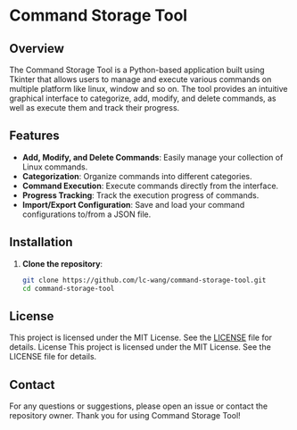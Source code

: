 # Command Storage Tool

## Overview

The Command Storage Tool is a Python-based application built using Tkinter that allows users to manage and execute various commands on multiple platform like linux, window and so on. The tool provides an intuitive graphical interface to categorize, add, modify, and delete commands, as well as execute them and track their progress.

## Features

- **Add, Modify, and Delete Commands**: Easily manage your collection of Linux commands.
- **Categorization**: Organize commands into different categories.
- **Command Execution**: Execute commands directly from the interface.
- **Progress Tracking**: Track the execution progress of commands.
- **Import/Export Configuration**: Save and load your command configurations to/from a JSON file.

## Installation

1. **Clone the repository**:
   ```bash
   git clone https://github.com/lc-wang/command-storage-tool.git
   cd command-storage-tool

## License
This project is licensed under the MIT License. See the [LICENSE](LICENSE) file for details.
License
This project is licensed under the MIT License. See the LICENSE file for details.

## Contact
For any questions or suggestions, please open an issue or contact the repository owner.
Thank you for using Command Storage Tool!
